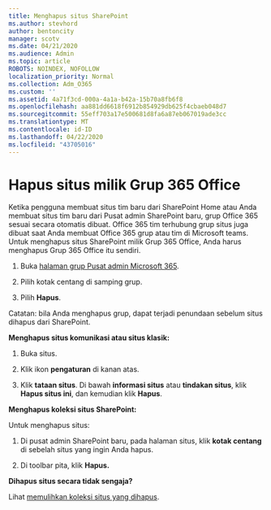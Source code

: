 ```yaml
---
title: Menghapus situs SharePoint
ms.author: stevhord
author: bentoncity
manager: scotv
ms.date: 04/21/2020
ms.audience: Admin
ms.topic: article
ROBOTS: NOINDEX, NOFOLLOW
localization_priority: Normal
ms.collection: Adm_O365
ms.custom: ''
ms.assetid: 4a71f3cd-000a-4a1a-b42a-15b70a8fb6f8
ms.openlocfilehash: aa881dd6618f6912b854929db625f4cbaeb048d7
ms.sourcegitcommit: 55eff703a17e500681d8fa6a87eb067019ade3cc
ms.translationtype: MT
ms.contentlocale: id-ID
ms.lasthandoff: 04/22/2020
ms.locfileid: "43705016"
---
```

# <a name="delete-sites-that-belong-to-an-office-365-group"></a>Hapus situs milik Grup 365 Office

Ketika pengguna membuat situs tim baru dari SharePoint Home atau Anda membuat situs tim baru dari Pusat admin SharePoint baru, grup Office 365 sesuai secara otomatis dibuat. Office 365 tim terhubung grup situs juga dibuat saat Anda membuat Office 365 grup atau tim di Microsoft teams. Untuk menghapus situs SharePoint milik Grup 365 Office, Anda harus menghapus Grup 365 Office itu sendiri. 
  
1. Buka [halaman grup Pusat admin Microsoft 365](https://portal.office.com/adminportal/home#/groups).
    
2. Pilih kotak centang di samping grup.
    
3. Pilih **Hapus**.
    
Catatan: bila Anda menghapus grup, dapat terjadi penundaan sebelum situs dihapus dari SharePoint.
  
**Menghapus situs komunikasi atau situs klasik:**

1. Buka situs.
  
2. Klik ikon **pengaturan** di kanan atas. 
  
3. Klik **tataan situs**. Di bawah **informasi situs** atau **tindakan situs**, klik **Hapus situs ini**, dan kemudian klik **Hapus**.
  
**Menghapus koleksi situs SharePoint:**

Untuk menghapus situs:
  
1. Di pusat admin SharePoint baru, pada halaman situs, klik **kotak centang** di sebelah situs yang ingin Anda hapus. 
    
2. Di toolbar pita, klik **Hapus.**
    
**Dihapus situs secara tidak sengaja?**

Lihat [memulihkan koleksi situs yang dihapus](https://go.microsoft.com/fwlink/?linkid=867660).
  

